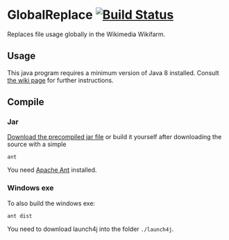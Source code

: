 # GlobalReplace [![Build Status](https://travis-ci.org/Commonists/GlobalReplace.svg?branch=master)](https://travis-ci.org/Commonists/GlobalReplace)
Replaces file usage globally in the Wikimedia Wikifarm.

## Usage
This java program requires a minimum version of Java 8 installed. Consult [the wiki page](https://commons.wikimedia.org/wiki/Commons:GlobalReplace) for further instructions.

## Compile
### Jar
[Download the precompiled jar file](https://github.com/Commonists/GlobalReplace/releases) or build it yourself after downloading the source with a simple

```
ant
```

You need [Apache Ant](http://ant.apache.org) installed.

### Windows exe
To also build the windows exe:

```
ant dist
```

You need to download launch4j into the folder `./launch4j`.
